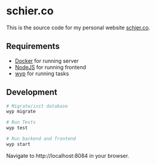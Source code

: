 # schier.co

This is the source code for my personal website [schier.co](https://schier.co).

## Requirements

- [Docker](https://www.docker.com) for running server
- [NodeJS](https://nodejs.org/en/) for running frontend
- [wyp](https://github.com/gschier/will-you-please) for running tasks

## Development

```bash
# Migrate/init database
wyp migrate

# Run Tests
wyp test

# Run backend and frontend
wyp start
```

Navigate to http://localhost:8084 in your browser.
